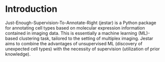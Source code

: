 # Introduction

Just-Enough-Supervision-To-Annotate-Right (jestar) is a Python package for annotating cell types based on molecular expression information contained in imaging data. This is essentially a machine learning (ML)-based clustering task, tailored to the setting of multiplex imaging. Jestar aims to combine the advantages of unsupervised ML (discovery of unexpected cell types) with the necessity of supervision (utilization of prior knowledge).